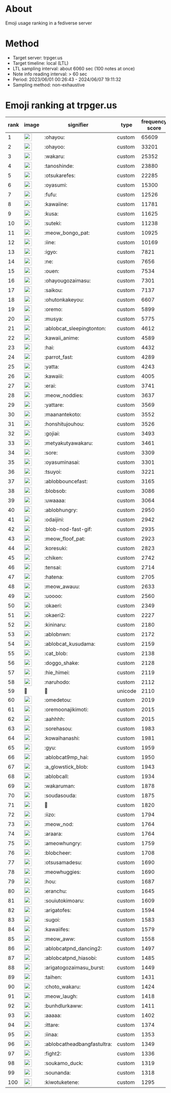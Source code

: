 # About
Emoji usage ranking in a fediverse server

# Method
- Target server: trpger.us
- Target timeline: local (LTL)
- LTL sampling interval: about 6060 sec (100 notes at once)
- Note info reading interval: > 60 sec
- Period: 2023/06/01 00:26:43 - 2024/06/07 19:11:32 
- Sampling method: non-exhaustive

# Emoji ranking at trpger.us

|rank|image|signifier|type|frequency score|
|----|----|----|----|----|
|1|<img height="24" src="https://trpger.us/emoji/ohayou.webp">|:ohayou:|custom|65609|
|2|<img height="24" src="https://trpger.us/emoji/ohayoo.webp">|:ohayoo:|custom|33201|
|3|<img height="24" src="https://trpger.us/emoji/wakaru.webp">|:wakaru:|custom|25352|
|4|<img height="24" src="https://trpger.us/emoji/tanoshinde.webp">|:tanoshinde:|custom|23880|
|5|<img height="24" src="https://trpger.us/emoji/otsukarefes.webp">|:otsukarefes:|custom|22285|
|6|<img height="24" src="https://trpger.us/emoji/oyasumi.webp">|:oyasumi:|custom|15300|
|7|<img height="24" src="https://trpger.us/emoji/fufu.webp">|:fufu:|custom|12526|
|8|<img height="24" src="https://trpger.us/emoji/kawaiine.webp">|:kawaiine:|custom|11781|
|9|<img height="24" src="https://trpger.us/emoji/kusa.webp">|:kusa:|custom|11625|
|10|<img height="24" src="https://trpger.us/emoji/suteki.webp">|:suteki:|custom|11238|
|11|<img height="24" src="https://trpger.us/emoji/meow_bongo_pat.webp">|:meow_bongo_pat:|custom|10925|
|12|<img height="24" src="https://trpger.us/emoji/iine.webp">|:iine:|custom|10169|
|13|<img height="24" src="https://trpger.us/emoji/igyo.webp">|:igyo:|custom|7821|
|14|<img height="24" src="https://trpger.us/emoji/ne.webp">|:ne:|custom|7656|
|15|<img height="24" src="https://trpger.us/emoji/ouen.webp">|:ouen:|custom|7534|
|16|<img height="24" src="https://trpger.us/emoji/ohayougozaimasu.webp">|:ohayougozaimasu:|custom|7301|
|17|<img height="24" src="https://trpger.us/emoji/saikou.webp">|:saikou:|custom|7137|
|18|<img height="24" src="https://trpger.us/emoji/ohutonkakeyou.webp">|:ohutonkakeyou:|custom|6607|
|19|<img height="24" src="https://trpger.us/emoji/oremo.webp">|:oremo:|custom|5899|
|20|<img height="24" src="https://trpger.us/emoji/musya.webp">|:musya:|custom|5775|
|21|<img height="24" src="https://trpger.us/emoji/ablobcat_sleepingtonton.webp">|:ablobcat_sleepingtonton:|custom|4612|
|22|<img height="24" src="https://trpger.us/emoji/kawaii_anime.webp">|:kawaii_anime:|custom|4589|
|23|<img height="24" src="https://trpger.us/emoji/hai.webp">|:hai:|custom|4432|
|24|<img height="24" src="https://trpger.us/emoji/parrot_fast.webp">|:parrot_fast:|custom|4289|
|25|<img height="24" src="https://trpger.us/emoji/yatta.webp">|:yatta:|custom|4243|
|26|<img height="24" src="https://trpger.us/emoji/kawaiii.webp">|:kawaiii:|custom|4005|
|27|<img height="24" src="https://trpger.us/emoji/erai.webp">|:erai:|custom|3741|
|28|<img height="24" src="https://trpger.us/emoji/meow_noddies.webp">|:meow_noddies:|custom|3637|
|29|<img height="24" src="https://trpger.us/emoji/yattare.webp">|:yattare:|custom|3569|
|30|<img height="24" src="https://trpger.us/emoji/maanantekoto.webp">|:maanantekoto:|custom|3552|
|31|<img height="24" src="https://trpger.us/emoji/honshitujouhou.webp">|:honshitujouhou:|custom|3526|
|32|<img height="24" src="https://trpger.us/emoji/gojiai.webp">|:gojiai:|custom|3493|
|33|<img height="24" src="https://trpger.us/emoji/metyakutyawakaru.webp">|:metyakutyawakaru:|custom|3461|
|34|<img height="24" src="https://trpger.us/emoji/sore.webp">|:sore:|custom|3309|
|35|<img height="24" src="https://trpger.us/emoji/oyasuminasai.webp">|:oyasuminasai:|custom|3301|
|36|<img height="24" src="https://trpger.us/emoji/tsuyoi.webp">|:tsuyoi:|custom|3221|
|37|<img height="24" src="https://trpger.us/emoji/ablobbouncefast.webp">|:ablobbouncefast:|custom|3165|
|38|<img height="24" src="https://trpger.us/emoji/blobsob.webp">|:blobsob:|custom|3086|
|39|<img height="24" src="https://trpger.us/emoji/uwaaaa.webp">|:uwaaaa:|custom|3064|
|40|<img height="24" src="https://trpger.us/emoji/ablobhungry.webp">|:ablobhungry:|custom|2950|
|41|<img height="24" src="https://trpger.us/emoji/odaijini.webp">|:odaijini:|custom|2942|
|42|<img height="24" src="https://trpger.us/emoji/blob-nod-fast-gif.webp">|:blob-nod-fast-gif:|custom|2935|
|43|<img height="24" src="https://trpger.us/emoji/meow_floof_pat.webp">|:meow_floof_pat:|custom|2923|
|44|<img height="24" src="https://trpger.us/emoji/koresuki.webp">|:koresuki:|custom|2823|
|45|<img height="24" src="https://trpger.us/emoji/chiken.webp">|:chiken:|custom|2742|
|46|<img height="24" src="https://trpger.us/emoji/tensai.webp">|:tensai:|custom|2714|
|47|<img height="24" src="https://trpger.us/emoji/hatena.webp">|:hatena:|custom|2705|
|48|<img height="24" src="https://trpger.us/emoji/meow_awauu.webp">|:meow_awauu:|custom|2633|
|49|<img height="24" src="https://trpger.us/emoji/uoooo.webp">|:uoooo:|custom|2560|
|50|<img height="24" src="https://trpger.us/emoji/okaeri.webp">|:okaeri:|custom|2349|
|51|<img height="24" src="https://trpger.us/emoji/okaeri2.webp">|:okaeri2:|custom|2227|
|52|<img height="24" src="https://trpger.us/emoji/kininaru.webp">|:kininaru:|custom|2180|
|53|<img height="24" src="https://trpger.us/emoji/ablobnwn.webp">|:ablobnwn:|custom|2172|
|54|<img height="24" src="https://trpger.us/emoji/ablobcat_kusudama.webp">|:ablobcat_kusudama:|custom|2159|
|55|<img height="24" src="https://trpger.us/emoji/cat_blob.webp">|:cat_blob:|custom|2138|
|56|<img height="24" src="https://trpger.us/emoji/doggo_shake.webp">|:doggo_shake:|custom|2128|
|57|<img height="24" src="https://trpger.us/emoji/hie_himei.webp">|:hie_himei:|custom|2119|
|58|<img height="24" src="https://trpger.us/emoji/naruhodo.webp">|:naruhodo:|custom|2112|
|59|🍮|🍮|unicode|2110|
|60|<img height="24" src="https://trpger.us/emoji/omedetou.webp">|:omedetou:|custom|2019|
|61|<img height="24" src="https://trpger.us/emoji/oremoonajikimoti.webp">|:oremoonajikimoti:|custom|2015|
|62|<img height="24" src="https://trpger.us/emoji/aahhhh.webp">|:aahhhh:|custom|2015|
|63|<img height="24" src="https://trpger.us/emoji/sorehasou.webp">|:sorehasou:|custom|1983|
|64|<img height="24" src="https://trpger.us/emoji/kowaihanashi.webp">|:kowaihanashi:|custom|1981|
|65|<img height="24" src="https://trpger.us/emoji/gyu.webp">|:gyu:|custom|1959|
|66|<img height="24" src="https://trpger.us/emoji/ablobcat9mp_hai.webp">|:ablobcat9mp_hai:|custom|1950|
|67|<img height="24" src="https://trpger.us/emoji/a_glowstick_blob.webp">|:a_glowstick_blob:|custom|1943|
|68|<img height="24" src="https://trpger.us/emoji/ablobcall.webp">|:ablobcall:|custom|1934|
|69|<img height="24" src="https://trpger.us/emoji/wakaruman.webp">|:wakaruman:|custom|1878|
|70|<img height="24" src="https://trpger.us/emoji/soudasouda.webp">|:soudasouda:|custom|1875|
|71|<img height="24" src="https://trpger.us/emoji/birthday.webp">|:birthday:|custom|1820|
|72|<img height="24" src="https://trpger.us/emoji/iizo.webp">|:iizo:|custom|1794|
|73|<img height="24" src="https://trpger.us/emoji/meow_nod.webp">|:meow_nod:|custom|1764|
|74|<img height="24" src="https://trpger.us/emoji/araara.webp">|:araara:|custom|1764|
|75|<img height="24" src="https://trpger.us/emoji/ameowhungry.webp">|:ameowhungry:|custom|1759|
|76|<img height="24" src="https://trpger.us/emoji/blobcheer.webp">|:blobcheer:|custom|1708|
|77|<img height="24" src="https://trpger.us/emoji/otsusamadesu.webp">|:otsusamadesu:|custom|1690|
|78|<img height="24" src="https://trpger.us/emoji/meowhuggies.webp">|:meowhuggies:|custom|1690|
|79|<img height="24" src="https://trpger.us/emoji/hou.webp">|:hou:|custom|1687|
|80|<img height="24" src="https://trpger.us/emoji/eranchu.webp">|:eranchu:|custom|1645|
|81|<img height="24" src="https://trpger.us/emoji/souiutokimoaru.webp">|:souiutokimoaru:|custom|1609|
|82|<img height="24" src="https://trpger.us/emoji/arigatofes.webp">|:arigatofes:|custom|1594|
|83|<img height="24" src="https://trpger.us/emoji/sugoi.webp">|:sugoi:|custom|1583|
|84|<img height="24" src="https://trpger.us/emoji/kawaiifes.webp">|:kawaiifes:|custom|1579|
|85|<img height="24" src="https://trpger.us/emoji/meow_aww.webp">|:meow_aww:|custom|1558|
|86|<img height="24" src="https://trpger.us/emoji/ablobcatpnd_dancing2.webp">|:ablobcatpnd_dancing2:|custom|1497|
|87|<img height="24" src="https://trpger.us/emoji/ablobcatpnd_hiasobi.webp">|:ablobcatpnd_hiasobi:|custom|1485|
|88|<img height="24" src="https://trpger.us/emoji/arigatogozaimasu_burst.webp">|:arigatogozaimasu_burst:|custom|1449|
|89|<img height="24" src="https://trpger.us/emoji/taihen.webp">|:taihen:|custom|1431|
|90|<img height="24" src="https://trpger.us/emoji/choto_wakaru.webp">|:choto_wakaru:|custom|1424|
|91|<img height="24" src="https://trpger.us/emoji/meow_laugh.webp">|:meow_laugh:|custom|1418|
|92|<img height="24" src="https://trpger.us/emoji/bunhdlurkaww.webp">|:bunhdlurkaww:|custom|1411|
|93|<img height="24" src="https://trpger.us/emoji/aaaaa.webp">|:aaaaa:|custom|1402|
|94|<img height="24" src="https://trpger.us/emoji/ittare.webp">|:ittare:|custom|1374|
|95|<img height="24" src="https://trpger.us/emoji/iinaa.webp">|:iinaa:|custom|1353|
|96|<img height="24" src="https://trpger.us/emoji/ablobcatheadbangfastultra.webp">|:ablobcatheadbangfastultra:|custom|1349|
|97|<img height="24" src="https://trpger.us/emoji/fight2.webp">|:fight2:|custom|1336|
|98|<img height="24" src="https://trpger.us/emoji/soukamo_duck.webp">|:soukamo_duck:|custom|1319|
|99|<img height="24" src="https://trpger.us/emoji/sounanda.webp">|:sounanda:|custom|1318|
|100|<img height="24" src="https://trpger.us/emoji/kiwotuketene.webp">|:kiwotuketene:|custom|1295|
